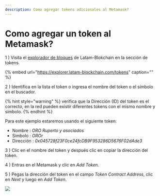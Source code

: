 ```yaml
---
description: Como agregar tokens adicionales al Metamask?
---
```


# Como agregar un token al Metamask?

1 \) Visita el [explorador de bloques](https://explorer.latam-blockchain.com/tokens) de Latam-Blokchain en la sección de tokens.

{% embed url="https://explorer.latam-blockchain.com/tokens" caption="" %}

2 \) Identifica en la lista el token o ingresa el nombre del token o el símbolo en el buscador.

{% hint style="warning" %}
verifica que la Dirección (ID) del token es el correcto, en la red pueden existir diferentes tokens con el mismo nombre y símbolo. 
{% endhint %}

Para este ejemplo estaremos usando el siguiente token:

- Nombre    :  _ORO Ruperto y asociados_
- Símbolo   :  _OROr_
- Dirección :  _0x045728f23F0ce24fcDB9F953286D5676F02dAde3_

3 \) Clic en el nombre del token y después clic en copiar la dirección del token.

4 \) Entras en el Metamask y clic en _Add Token_.

5 \) Pegas la dirección del token en el campo _Token Contract Address_, clic en _Next_ y luego en _Add Token_.

![](../../.gitbook/assets/token.gif)








